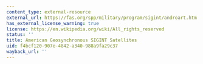```yaml
---
content_type: external-resource
external_url: https://fas.org/spp/military/program/sigint/androart.htm
has_external_license_warning: true
license: https://en.wikipedia.org/wiki/All_rights_reserved
status: ''
title: American Geosynchronous SIGINT Satellites
uid: f4bcf120-907e-4842-a340-988a9fa29c37
wayback_url: ''
---
```

